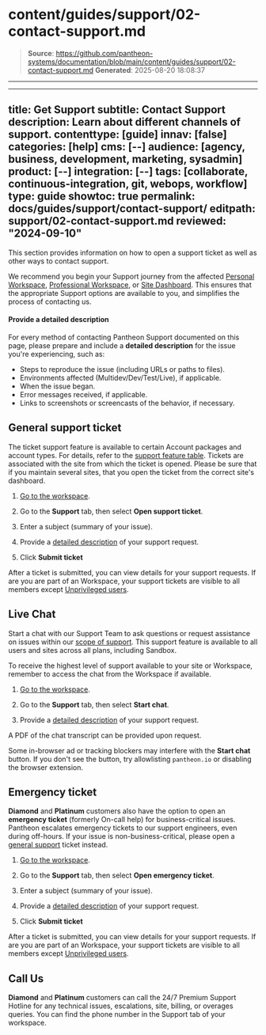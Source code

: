 # content/guides/support/02-contact-support.md

> **Source**: https://github.com/pantheon-systems/documentation/blob/main/content/guides/support/02-contact-support.md
> **Generated**: 2025-08-20 18:08:37

---

---
title: Get Support
subtitle: Contact Support
description: Learn about different channels of support.
contenttype: [guide]
innav: [false]
categories: [help]
cms: [--]
audience: [agency, business, development, marketing, sysadmin]
product: [--]
integration: [--]
tags: [collaborate, continuous-integration, git, webops, workflow]
type: guide
showtoc: true
permalink: docs/guides/support/contact-support/
editpath: support/02-contact-support.md
reviewed: "2024-09-10"
---

This section provides information on how to open a support ticket as well as other ways to contact support.

<Alert title="Note" type="info" >

We recommend you begin your Support journey from the affected [Personal Workspace](/guides/account-mgmt/workspace-sites-teams/workspaces#switch-between-workspaces), [Professional Workspace](/guides/account-mgmt/workspace-sites-teams/workspaces#switch-between-workspaces), or [Site Dashboard](/guides/account-mgmt/workspace-sites-teams/sites#site-dashboard). This ensures that the appropriate Support options are available to you, and simplifies the process of contacting us.

</Alert>

#### Provide a detailed description
For every method of contacting Pantheon Support documented on this page, please prepare and include a **detailed description** for the issue you're experiencing, such as:
- Steps to reproduce the issue (including URLs or paths to files).
- Environments affected (Multidev/Dev/Test/Live), if applicable.
- When the issue began.
- Error messages received, if applicable.
- Links to screenshots or screencasts of the behavior, if necessary.

## General support ticket

The ticket support feature is available to certain Account packages and account types. For details, refer to the [support feature table](/guides/support/#support-features-and-response-times). Tickets are associated with the site from which the ticket is opened. Please be sure that if you maintain several sites, that you open the ticket from the correct site's dashboard.

1. [Go to the workspace](/guides/account-mgmt/workspace-sites-teams/workspaces#switch-between-workspaces).

1. Go to the **Support** tab, then select **Open support ticket**.

1. Enter a subject (summary of your issue).

1. Provide a [detailed description](#provide-a-detailed-description) of your support request.

1. Click **Submit ticket**

After a ticket is submitted, you can view details for your support requests. If are you are part of an Workspace, your support tickets are visible to all members except [Unprivileged users](/guides/account-mgmt/workspace-sites-teams/teams#organizations-roles-and-permissions).

## Live Chat

Start a chat with our Support Team to ask questions or request assistance on issues within our [scope of support](#scope-of-support). This support feature is available to all users and sites across all plans, including Sandbox.

To receive the highest level of support available to your site or Workspace, remember to access the chat from the Workspace if available.

1. [Go to the workspace](/guides/account-mgmt/workspace-sites-teams/workspaces#switch-between-workspaces).

1. Go to the **Support** tab, then select **Start chat**.

1. Provide a [detailed description](#provide-a-detailed-description) of your support request.

A PDF of the chat transcript can be provided upon request.

<Alert title="Note" type="info">

Some in-browser ad or tracking blockers may interfere with the **Start chat** button. If you don't see the button, try allowlisting `pantheon.io` or disabling the browser extension.

</Alert>

## Emergency ticket
**Diamond** and **Platinum** customers also have the option to open an **emergency ticket** (formerly On-call help) for business-critical issues. Pantheon escalates emergency tickets to our support engineers, even during off-hours. If your issue is non-business-critical, please open a [general support](#general-support-ticket) ticket instead.

1. [Go to the workspace](/guides/account-mgmt/workspace-sites-teams/workspaces#switch-between-workspaces).

1. Go to the **Support** tab, then select **Open emergency ticket**.

1. Enter a subject (summary of your issue).

1. Provide a [detailed description](#provide-a-detailed-description) of your support request.

1. Click **Submit ticket**

After a ticket is submitted, you can view details for your support requests. If are you are part of an Workspace, your support tickets are visible to all members except [Unprivileged users](/guides/account-mgmt/workspace-sites-teams/teams#organizations-roles-and-permissions).

## Call Us
**Diamond** and **Platinum** customers can call the 24/7 Premium Support Hotline for any technical issues, escalations, site, billing, or overages queries. You can find the phone number in the Support tab of your workspace.
